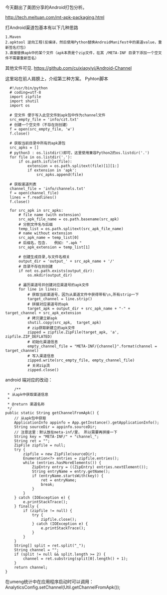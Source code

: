 今天翻出了美团分享的Android打包分析。

http://tech.meituan.com/mt-apk-packaging.html 

打Android渠道包基本有以下几种思路
    
    1.Maven
    2.apktool 逆向工程(反编译，然后使用Python替换AndroidManifest中的渠道value，重新签名打包)
    3.直接替换apk中的某个文件（apk本质是个zip文件，在其 /META-INF 目录下添加一个空文件不需要重新签名）

其他文件可见. https://github.com/cuixiaoyiyi/Android-Channel

这里站在前人肩膀上，介绍第三种方案。
Pyhton脚本
  
      #!/usr/bin/python
      # coding=utf-8
      import zipfile
      import shutil
      import os
      
      # 空文件 便于写入此空文件到apk包中作为channel文件
      src_empty_file = 'info/czt.txt'
      # 创建一个空文件（不存在则创建）
      f = open(src_empty_file, 'w') 
      f.close()
      
      # 获取当前目录中所有的apk源包
      src_apks = []
      # python3 : os.listdir()即可，这里使用兼容Python2的os.listdir('.')
      for file in os.listdir('.'):
          if os.path.isfile(file):
              extension = os.path.splitext(file)[1][1:]
              if extension in 'apk':
                  src_apks.append(file)
      
      # 获取渠道列表
      channel_file = 'info/channels.txt'
      f = open(channel_file)
      lines = f.readlines()
      f.close()
      
      for src_apk in src_apks:
          # file name (with extension)
          src_apk_file_name = os.path.basename(src_apk)
          # 分割文件名与后缀
          temp_list = os.path.splitext(src_apk_file_name)
          # name without extension
          src_apk_name = temp_list[0]
          # 后缀名，包含.   例如: ".apk "
          src_apk_extension = temp_list[1]
          
          # 创建生成目录,与文件名相关
          output_dir = 'output_' + src_apk_name + '/'
          # 目录不存在则创建
          if not os.path.exists(output_dir):
              os.mkdir(output_dir)
              
          # 遍历渠道号并创建对应渠道号的apk文件
          for line in lines:
              # 获取当前渠道号，因为从渠道文件中获得带有\n,所有strip一下
              target_channel = line.strip()
              # 拼接对应渠道号的apk
              target_apk = output_dir + src_apk_name + "-" + target_channel + src_apk_extension  
              # 拷贝建立新apk
              shutil.copy(src_apk,  target_apk)
              # zip获取新建立的apk文件
              zipped = zipfile.ZipFile(target_apk, 'a', zipfile.ZIP_DEFLATED)
              # 初始化渠道信息
              empty_channel_file = "META-INF/{channel}".format(channel = target_channel)
              # 写入渠道信息
              zipped.write(src_empty_file, empty_channel_file)
              # 关闭zip流
              zipped.close()
              
              
  android 端对应的改动：
        
        /**
	 * 从apk中获取渠道信息
	 * 
	 * @return 渠道名称
	 */
	public static String getChannelFromApk() {
		// 从apk包中获取
		ApplicationInfo appinfo = App.getInstance().getApplicationInfo();
		String sourceDir = appinfo.sourceDir;
		// 注意这里：默认放在meta-inf/里， 所以需要再拼接一下
		String key = "META-INF/" + "channel_";
		String ret = "";
		ZipFile zipfile = null;
		try {
			zipfile = new ZipFile(sourceDir);
			Enumeration<?> entries = zipfile.entries();
			while (entries.hasMoreElements()) {
				ZipEntry entry = ((ZipEntry) entries.nextElement());
				String entryName = entry.getName();
				if (entryName.startsWith(key)) {
					ret = entryName;
					break;
				}
			}
		} catch (IOException e) {
			e.printStackTrace();
		} finally {
			if (zipfile != null) {
				try {
					zipfile.close();
				} catch (IOException e) {
					e.printStackTrace();
				}
			}
		}
		String[] split = ret.split("_");
		String channel = "";
		if (split != null && split.length >= 2) {
			channel = ret.substring(split[0].length() + 1);
		}
		return channel;
	}
	
	
	
在umeng统计中在应用程序启动时可以调用：
AnalyticsConfig.setChannel(Util.getChannelFromApk());
